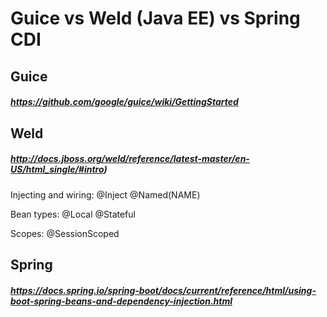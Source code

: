# Guice vs Weld (Java EE) vs Spring CDI

## Guice

##### https://github.com/google/guice/wiki/GettingStarted


## Weld 

##### http://docs.jboss.org/weld/reference/latest-master/en-US/html_single/#intro)

Injecting and wiring:
@Inject
@Named(NAME)

Bean types:
@Local
@Stateful

Scopes:
@SessionScoped

## Spring

##### https://docs.spring.io/spring-boot/docs/current/reference/html/using-boot-spring-beans-and-dependency-injection.html
